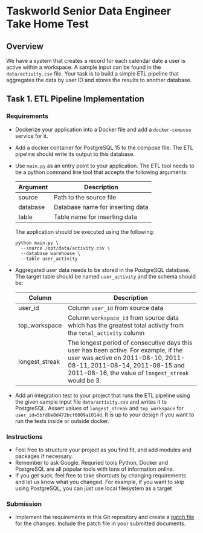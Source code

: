 # Taskworld Senior Data Engineer Take Home Test

## Overview

We have a system that creates a record for each calendar date a user is active within a workspace.
A sample input can be found in the `data/activity.csv` file. Your task is to build a simple ETL
pipeline that aggregates the data by user ID and stores the results to another database.

## Task 1. ETL Pipeline Implementation
### Requirements

* Dockerize your application into a Docker file and add a `docker-compose` service for it.

* Add a docker container for PostgreSQL 15 to the compose file. The ETL pipeline should write its
  output to this database.

* Use `main.py` as an entry point to your application. The ETL tool needs to be a python command
  line tool that accepts the following arguments:

  | Argument | Description                      |
  | -------- | -------------------------------- |
  | source   | Path to the source file          |
  | database | Database name for inserting data |
  | table    | Table name for inserting data    |

  The application should be executed using the following:
  ```shell
  python main.py \
    --source /opt/data/activity.csv \
    --database warehouse \
    --table user_activity
  ```

* Aggregated user data needs to be stored in the PostgreSQL database. The target table should be
  named `user_activity` and the schema should be:

  | Column           | Description   |
  | ---------------- | ------------- |
  | user_id          | Column `user_id` from source data |
  | top_workspace    | Column `workspace_id` from source data which has the greatest total activity from the `total_activity` column |
  | longest_streak   | The longest period of consecutive days this user has been active. For example, if the user was active on 2011-08-10, 2011-08-11, 2011-08-14, 2011-08-15 and 2011-08-16, the value of `longest_streak` would be 3. |

* Add an integration test to your project that runs the ETL pipeline using the given sample input
  file `data/activity.csv` and writes it to PostgreSQL. Assert values of `longest_streak` and
  `top_workspace` for `user_id=5bfd0e8d472bcf0009a1014d`. It is up to your design if you want to
  run the tests inside or outside docker.

### Instructions

* Feel free to structure your project as you find fit, and add modules and packages if necessary.
* Remember to ask Google. Requried tools Python, Docker and PostgreSQL are all popular tools with
  tons of information online.
* If you get suck, feel free to take shortcuts by changing requirements and let us know what you
  changed. For example, if you want to skip using PostgreSQL, you can just use local filesystem as
  a target

### Submission
* Implement the requirements in this Git repository and create a [patch file](https://git-scm.com/docs/git-format-patch)
  for the changes. Include the patch file in your submitted documents.
